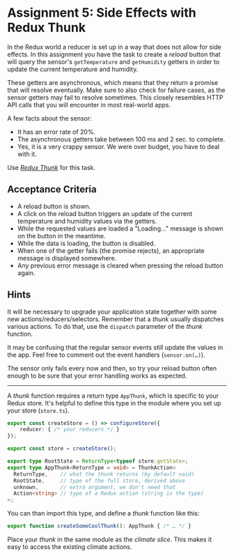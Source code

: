 # Assignment 5: Side Effects with Redux Thunk

In the Redux world a reducer is set up in a way that does not allow for side
effects. In this assignment you have the task to create a *reload* button that
will query the sensor's `getTemperature` and `getHumidity` getters in order to
update the current temperature and humidity.

These getters are asynchronous, which means that they return a promise that will
resolve eventually. Make sure to also check for failure cases, as the sensor
getters may fail to resolve sometimes. This closely resembles HTTP API calls
that you will encounter in most real-world apps.

A few facts about the sensor:

* It has an error rate of 20%.
* The asynchronous getters take between 100 ms and 2 sec. to complete.
* Yes, it is a very crappy sensor. We were over budget, you have to deal with
  it.

Use
[*Redux Thunk*](https://redux.js.org/tutorials/fundamentals/part-6-async-logic#using-the-redux-thunk-middleware)
 for this task.

## Acceptance Criteria

* A reload button is shown.
* A click on the reload button triggers an update of the current temperature and
  humidity values via the getters.
* While the requested values are loaded a "Loading…" message is shown on the
  button in the meantime.
* While the data is loading, the button is disabled.
* When one of the getter fails (the promise rejects), an appropriate message is
  displayed somewhere.
* Any previous error message is cleared when pressing the reload button again.

## Hints

It will be necessary to upgrade your application state together with some new
actions/reducers/selectors. Remember that a *thunk* usually dispatches various
actions. To do that, use the `dispatch` parameter of the *thunk* function.

It may be confusing that the regular sensor events still update the values in
the app. Feel free to comment out the event handlers (`sensor.on(…)`).

The sensor only fails every now and then, so try your reload button often enough
to be sure that your error handling works as expected.

---

A *thunk* function requires a return type `AppThunk`, which is specific to your
Redux store. It's helpful to define this type in the module where you set up
your store (`store.ts`).

```typescript
export const createStore = () => configureStore({
    reducer: { /* your reducers */ }
});

export const store = createStore();

export type RootState = ReturnType<typeof store.getState>;
export type AppThunk<ReturnType = void> = ThunkAction<
  ReturnType,    // what the thunk returns (by default void)
  RootState,     // type of the full store, derived above
  unknown,       // extra argument, we don't need that
  Action<string> // type of a Redux action (string is the type)
>;
```

You can than import this type, and define a *thunk* function like this:

```typescript
export function createSomeCoolThunk(): AppThunk { /* … */ }
```

Place your *thunk* in the same module as the *climate slice*. This makes it easy
to access the existing climate actions.
